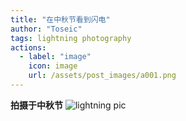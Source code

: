 ```yaml
---
title: "在中秋节看到闪电"
author: "Toseic"
tags: lightning photography
actions:
  - label: "image"
    icon: image
    url: /assets/post_images/a001.png
---
```

**拍摄于中秋节**
![lightning pic](https://user-images.githubusercontent.com/97432569/189494459-139e7924-fbad-4aa5-9cd6-b61f8d5c27ab.jpg)